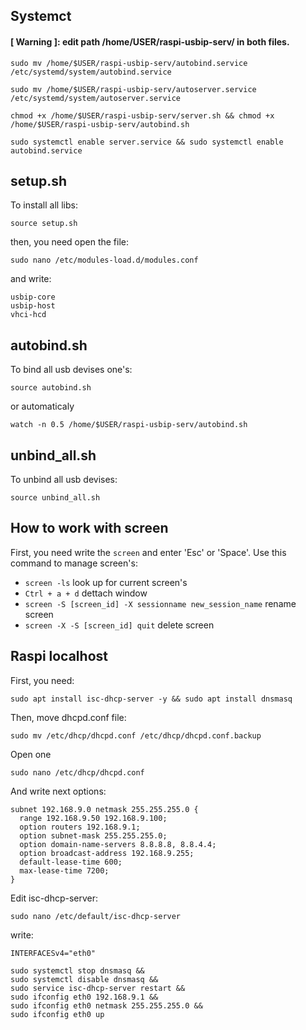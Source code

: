 ## Systemct

#### [ Warning ]: edit path /home/USER/raspi-usbip-serv/ in both files.

```
sudo mv /home/$USER/raspi-usbip-serv/autobind.service /etc/systemd/system/autobind.service 
```
```
sudo mv /home/$USER/raspi-usbip-serv/autoserver.service /etc/systemd/system/autoserver.service 
```
```
chmod +x /home/$USER/raspi-usbip-serv/server.sh && chmod +x /home/$USER/raspi-usbip-serv/autobind.sh 
```
```
sudo systemctl enable server.service && sudo systemctl enable autobind.service
```

## setup.sh
To install all libs:
```
source setup.sh
```
then, you need open the file:
```
sudo nano /etc/modules-load.d/modules.conf
```
and write:
```
usbip-core
usbip-host
vhci-hcd
```

## autobind.sh
To bind all usb devises one's:
```
source autobind.sh
```
or automaticaly
```
watch -n 0.5 /home/$USER/raspi-usbip-serv/autobind.sh
```

## unbind_all.sh
To unbind all usb devises:
```
source unbind_all.sh
```

## How to work with screen
First, you need write the `screen` and enter 'Esc' or 'Space'.
Use this command to manage screen's:

- `screen -ls` look up for current screen's
- `Ctrl + a + d` dettach window 
- `screen -S [screen_id] -X sessionname new_session_name` rename screen
- `screen -X -S [screen_id] quit` delete screen

## Raspi localhost
First, you need:
```
sudo apt install isc-dhcp-server -y && sudo apt install dnsmasq
```
Then, move dhcpd.conf file:
```
sudo mv /etc/dhcp/dhcpd.conf /etc/dhcp/dhcpd.conf.backup
```
Open one
```
sudo nano /etc/dhcp/dhcpd.conf
```
And write next options:
```
subnet 192.168.9.0 netmask 255.255.255.0 {
  range 192.168.9.50 192.168.9.100;
  option routers 192.168.9.1;
  option subnet-mask 255.255.255.0;
  option domain-name-servers 8.8.8.8, 8.8.4.4;
  option broadcast-address 192.168.9.255;
  default-lease-time 600;
  max-lease-time 7200;
}
```
Edit isc-dhcp-server:
```
sudo nano /etc/default/isc-dhcp-server
```
write:
```
INTERFACESv4="eth0"
```

```
sudo systemctl stop dnsmasq &&
sudo systemctl disable dnsmasq &&
sudo service isc-dhcp-server restart &&
sudo ifconfig eth0 192.168.9.1 &&
sudo ifconfig eth0 netmask 255.255.255.0 &&
sudo ifconfig eth0 up
```



